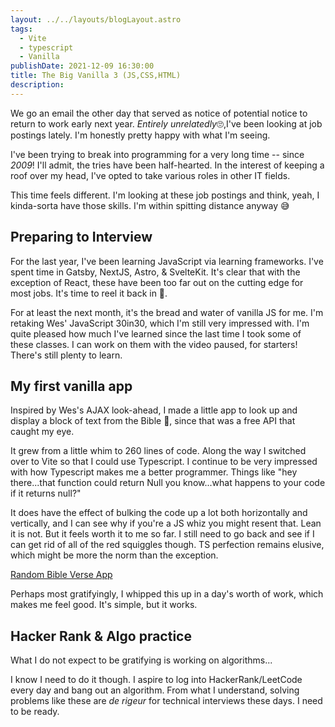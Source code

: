 ```yaml
---
layout: ../../layouts/blogLayout.astro
tags:
  - Vite
  - typescript
  - Vanilla
publishDate: 2021-12-09 16:30:00
title: The Big Vanilla 3 (JS,CSS,HTML)
description:
---
```


We go an email the other day that served as notice of potential notice to return to work early next year. *Entirely unrelatedly*🙄,I've been looking at job postings lately. I'm honestly pretty happy with what I'm seeing.

I've been trying to break into programming for a very long time -- since _2009_! I'll admit, the tries have been half-hearted. In the interest of keeping a roof over my head, I've opted to take various roles in other IT fields.

This time feels different. I'm looking at these job postings and think, yeah, I kinda-sorta have those skills. I'm within spitting distance anyway 😅

## Preparing to Interview

For the last year, I've been learning JavaScript via learning frameworks. I've spent time in Gatsby, NextJS, Astro, & SvelteKit. It's clear that with the exception of React, these have been too far out on the cutting edge for most jobs. It's time to reel it back in 🎣.

For at least the next month, it's the bread and water of vanilla JS for me. I'm retaking Wes' JavaScript 30in30, which I'm still very impressed with. I'm quite pleased how much I've learned since the last time I took some of these classes. I can work on them with the video paused, for starters! There's still plenty to learn.

## My first vanilla app

Inspired by Wes's AJAX look-ahead, I made a little app to look up and display a block of text from the Bible 📖, since that was a free API that caught my eye.

It grew from a little whim to 260 lines of code. Along the way I switched over to Vite so that I could use Typescript. I continue to be very impressed with how Typescript makes me a better programmer. Things like "hey there...that function could return Null you know...what happens to your code if it returns null?"

It does have the effect of bulking the code up a lot both horizontally and vertically, and I can see why if you're a JS whiz you might resent that. Lean it is not. But it feels worth it to me so far. I still need to go back and see if I can get rid of all of the red squiggles though. TS perfection remains elusive, which might be more the norm than the exception.

[Random Bible Verse App](https://random-bible-verse.netlify.app)

Perhaps most gratifyingly, I whipped this up in a day's worth of work, which makes me feel good. It's simple, but it works.

## Hacker Rank & Algo practice

What I do not expect to be gratifying is working on algorithms...

I know I need to do it though. I aspire to log into HackerRank/LeetCode every day and bang out an algorithm. From what I understand, solving problems like these are _de rigeur_ for technical interviews these days. I need to be ready.
